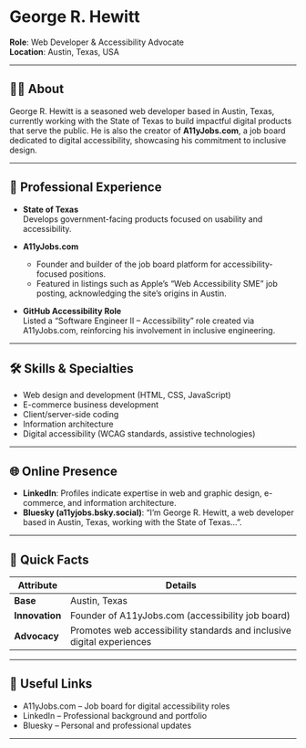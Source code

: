 # George R. Hewitt

**Role**: Web Developer & Accessibility Advocate  
**Location**: Austin, Texas, USA  

---

## 👨‍💻 About

George R. Hewitt is a seasoned web developer based in Austin, Texas, currently working with the State of Texas to build impactful digital products that serve the public. He is also the creator of **A11yJobs.com**, a job board dedicated to digital accessibility, showcasing his commitment to inclusive design.

---

## 💼 Professional Experience

- **State of Texas**  
  Develops government-facing products focused on usability and accessibility.
  
- **A11yJobs.com**  
  - Founder and builder of the job board platform for accessibility-focused positions.  
  - Featured in listings such as Apple’s “Web Accessibility SME” job posting, acknowledging the site’s origins in Austin.
  
- **GitHub Accessibility Role**  
  Listed a “Software Engineer II – Accessibility” role created via A11yJobs.com, reinforcing his involvement in inclusive engineering.

---

## 🛠️ Skills & Specialties

- Web design and development (HTML, CSS, JavaScript)
- E-commerce business development
- Client/server-side coding
- Information architecture
- Digital accessibility (WCAG standards, assistive technologies)

---

## 🌐 Online Presence

- **LinkedIn**: Profiles indicate expertise in web and graphic design, e-commerce, and information architecture.
- **Bluesky (a11yjobs.bsky.social)**: “I’m George R. Hewitt, a web developer based in Austin, Texas, working with the State of Texas…”.

---

## 📌 Quick Facts

| Attribute         | Details                                                                 |
|------------------|-------------------------------------------------------------------------|
| **Base**          | Austin, Texas                                                          |
| **Innovation**    | Founder of A11yJobs.com (accessibility job board)                     |
| **Advocacy**      | Promotes web accessibility standards and inclusive digital experiences |

---

## 🔗 Useful Links

- A11yJobs.com – Job board for digital accessibility roles  
- LinkedIn – Professional background and portfolio  
- Bluesky – Personal and professional updates  

---
